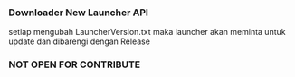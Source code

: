 ### Downloader New Launcher API
setiap mengubah LauncherVersion.txt maka launcher akan meminta untuk update dan dibarengi dengan Release


### NOT OPEN FOR CONTRIBUTE
